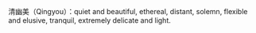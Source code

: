 清幽美（Qingyou）：quiet and beautiful, ethereal, distant, solemn, flexible and elusive, tranquil, extremely delicate and light.
